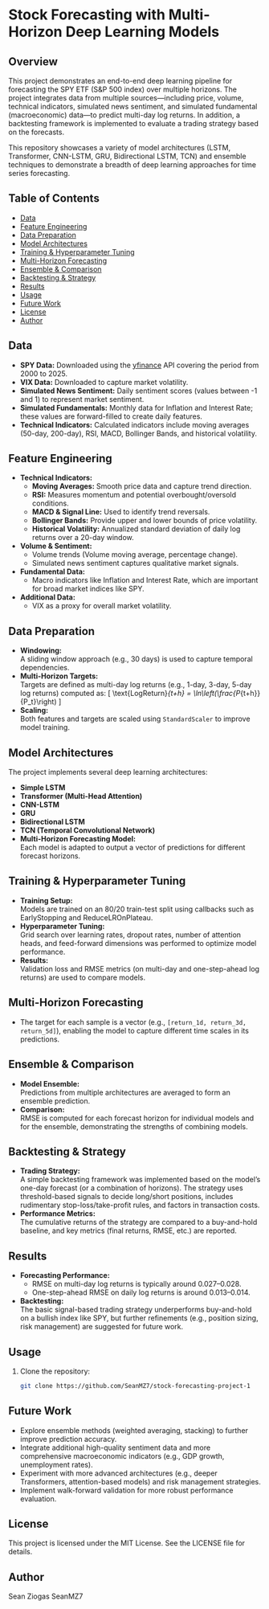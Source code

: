 # Stock Forecasting with Multi-Horizon Deep Learning Models

## Overview
This project demonstrates an end-to-end deep learning pipeline for forecasting the SPY ETF (S&P 500 index) over multiple horizons. The project integrates data from multiple sources—including price, volume, technical indicators, simulated news sentiment, and simulated fundamental (macroeconomic) data—to predict multi-day log returns. In addition, a backtesting framework is implemented to evaluate a trading strategy based on the forecasts.

This repository showcases a variety of model architectures (LSTM, Transformer, CNN-LSTM, GRU, Bidirectional LSTM, TCN) and ensemble techniques to demonstrate a breadth of deep learning approaches for time series forecasting.

## Table of Contents
- [Data](#data)
- [Feature Engineering](#feature-engineering)
- [Data Preparation](#data-preparation)
- [Model Architectures](#model-architectures)
- [Training & Hyperparameter Tuning](#training--hyperparameter-tuning)
- [Multi-Horizon Forecasting](#multi-horizon-forecasting)
- [Ensemble & Comparison](#ensemble--comparison)
- [Backtesting & Strategy](#backtesting--strategy)
- [Results](#results)
- [Usage](#usage)
- [Future Work](#future-work)
- [License](#license)
- [Author](#author)


## Data
- **SPY Data:** Downloaded using the [yfinance](https://pypi.org/project/yfinance/) API covering the period from 2000 to 2025.
- **VIX Data:** Downloaded to capture market volatility.
- **Simulated News Sentiment:** Daily sentiment scores (values between -1 and 1) to represent market sentiment.
- **Simulated Fundamentals:** Monthly data for Inflation and Interest Rate; these values are forward-filled to create daily features.
- **Technical Indicators:** Calculated indicators include moving averages (50-day, 200-day), RSI, MACD, Bollinger Bands, and historical volatility.

## Feature Engineering
- **Technical Indicators:**  
  - **Moving Averages:** Smooth price data and capture trend direction.
  - **RSI:** Measures momentum and potential overbought/oversold conditions.
  - **MACD & Signal Line:** Used to identify trend reversals.
  - **Bollinger Bands:** Provide upper and lower bounds of price volatility.
  - **Historical Volatility:** Annualized standard deviation of daily log returns over a 20-day window.
- **Volume & Sentiment:**  
  - Volume trends (Volume moving average, percentage change).
  - Simulated news sentiment captures qualitative market signals.
- **Fundamental Data:**  
  - Macro indicators like Inflation and Interest Rate, which are important for broad market indices like SPY.
- **Additional Data:**  
  - VIX as a proxy for overall market volatility.

## Data Preparation
- **Windowing:**  
  A sliding window approach (e.g., 30 days) is used to capture temporal dependencies.
- **Multi-Horizon Targets:**  
  Targets are defined as multi-day log returns (e.g., 1-day, 3-day, 5-day log returns) computed as:
  \[
  \text{LogReturn}_{t+h} = \ln\left(\frac{P_{t+h}}{P_t}\right)
  \]
- **Scaling:**  
  Both features and targets are scaled using `StandardScaler` to improve model training.

## Model Architectures
The project implements several deep learning architectures:
- **Simple LSTM**  
- **Transformer (Multi-Head Attention)**  
- **CNN-LSTM**  
- **GRU**  
- **Bidirectional LSTM**  
- **TCN (Temporal Convolutional Network)**  
- **Multi-Horizon Forecasting Model:**  
  Each model is adapted to output a vector of predictions for different forecast horizons.

## Training & Hyperparameter Tuning
- **Training Setup:**  
  Models are trained on an 80/20 train-test split using callbacks such as EarlyStopping and ReduceLROnPlateau.
- **Hyperparameter Tuning:**  
  Grid search over learning rates, dropout rates, number of attention heads, and feed-forward dimensions was performed to optimize model performance.
- **Results:**  
  Validation loss and RMSE metrics (on multi-day and one-step-ahead log returns) are used to compare models.

## Multi-Horizon Forecasting
- The target for each sample is a vector (e.g., `[return_1d, return_3d, return_5d]`), enabling the model to capture different time scales in its predictions.

## Ensemble & Comparison
- **Model Ensemble:**  
  Predictions from multiple architectures are averaged to form an ensemble prediction.
- **Comparison:**  
  RMSE is computed for each forecast horizon for individual models and for the ensemble, demonstrating the strengths of combining models.

## Backtesting & Strategy
- **Trading Strategy:**  
  A simple backtesting framework was implemented based on the model’s one-day forecast (or a combination of horizons). The strategy uses threshold-based signals to decide long/short positions, includes rudimentary stop-loss/take-profit rules, and factors in transaction costs.
- **Performance Metrics:**  
  The cumulative returns of the strategy are compared to a buy-and-hold baseline, and key metrics (final returns, RMSE, etc.) are reported.

## Results
- **Forecasting Performance:**  
  - RMSE on multi-day log returns is typically around 0.027–0.028.
  - One-step-ahead RMSE on daily log returns is around 0.013–0.014.
- **Backtesting:**  
  The basic signal-based trading strategy underperforms buy-and-hold on a bullish index like SPY, but further refinements (e.g., position sizing, risk management) are suggested for future work.

## Usage
1. Clone the repository:
   ```bash
   git clone https://github.com/SeanMZ7/stock-forecasting-project-1

## Future Work
- Explore ensemble methods (weighted averaging, stacking) to further improve prediction accuracy.
- Integrate additional high-quality sentiment data and more comprehensive macroeconomic indicators (e.g., GDP growth, unemployment rates).
- Experiment with more advanced architectures (e.g., deeper Transformers, attention-based models) and risk management strategies.
- Implement walk-forward validation for more robust performance evaluation.

## License
This project is licensed under the MIT License. See the LICENSE file for details.

## Author
Sean Ziogas
SeanMZ7
